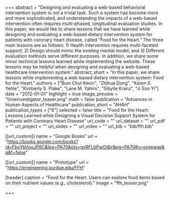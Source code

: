 +++
abstract = "Designing and evaluating a web-based behavioral intervention system is not a trivial task. Such a system has become more and more sophisticated, and understanding the impacts of a web-based intervention often requires multi-phased, longitudinal evaluation studies. In this paper, we would like to share lessons that we have learned while designing and evaluating a web-based dietary intervention system for patients with coronary heart disease, called “Food for the Heart.” The three main lessons are as follows: 1) Health intervention requires multi-faceted support; 2) Design should mimic the existing mental model; and 3) Different evaluation methods serve different purposes. In addition, we share some minor technical lessons learned while implementing the website. These lessons may be helpful when designing and evaluating a web-based healthcare intervention system."
abstract_short = "In this paper, we share lessons while implementing a web-based dietary intervention system: Food for the Heart."
authors = ["Bum Chul Kwon", "Zhihua Dong", "Karen S. Yehle", "Kimberly S. Plake", "Lane M. Yahiro", "Sibylle Kranz", "Ji Soo Yi"]
date = "2012-01-01"
highlight = true
image_preview = "timeinvestigator_teaser.png"
math = false
publication = "Advances in Human Aspects of Healthcare"
publication_short = "AHAH"
publication_types = ["6"]
selected = false
title = "Food for the Heart: Lessons Learned while Designing a Visual Decision Support System for Patients with Coronary Heart Disease"
url_code = ""
url_dataset = ""
url_pdf = ""
url_project = ""
url_slides = ""
url_video = ""
url_bib = "bib/ffh.bib"

[[url_custom]]
 name = "Google Books"
 url = "https://books.google.com/books?id=FbvYbVooJP8C&lpg=PA70&ots=gvRFLbPwOi&lr&pg=PA70#v=onepage&q&f=false"

[[url_custom]]
 name = "Prototype"
 url = "https://engineering.purdue.edu/FFH"

[header]
  caption = "Food for the Heart. Users can explore food items based on their nutrient values (e.g., cholesterol)."
  image = "ffh_teaser.png"

+++

